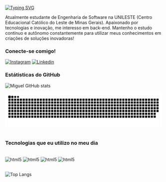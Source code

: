 [![Typing SVG](https://readme-typing-svg.demolab.com?font=Fira+Code&weight=600&size=25&pause=1000&color=0000FF&random=false&width=435&height=40&lines=Ol%C3%A1%2C+eu+sou+o+Miguel+Silva!+%F0%9F%91%BE%F0%9F%93%9A%F0%9F%92%99)](https://git.io/typing-svg)


Atualmente estudante de Engenharia de Software na UNILESTE (Centro Educacional Católico do Leste de Minas Gerais). Apaixonado por tecnologias e inovação, me interesso em back-end. Mantenho o estudo contínuo e autônomo constantemente para utilizar meus conhecimentos em criações de soluções inovadoras!

### Conecte-se comigo!
[![Instagram](https://img.shields.io/badge/Instagram-E4405F?style=for-the-badge&logo=instagram&logoColor=white)](https://www.instagram.com/miguell_ssa)
[![Linkedin](https://img.shields.io/badge/LinkedIn-0077B5?style=for-the-badge&logo=linkedin&logoColor=white)](www.linkedin.com/in/miguel-de-sá-silva-1bb59a28b)

### Estátisticas do GitHub
![Miguel GitHub stats](https://github-readme-stats.vercel.app/api?username=miguel2004silva&show_icons=true&theme=radical)

<picture>
  <source media="(prefers-color-scheme: dark)" srcset="https://raw.githubusercontent.com/miguel2004silva/miguel2004silva/output/github-contribution-grid-snake-dark.svg">
  <source media="(prefers-color-scheme: light)" srcset="https://raw.githubusercontent.com/miguel2004silva/miguel2004silva/output/github-contribution-grid-snake.svg">
  <img alt="github contribution grid snake animation" src="https://raw.githubusercontent.com/miguel2004silva/miguel2004silva/output/github-contribution-grid-snake.svg">
</picture>
<br><br>

### Tecnologias que eu utilizo no meu dia

<div style="display: inline_block"><br/>
<img align="center" alt="html5" src ="https://img.shields.io/badge/Java-ED8B00?style=for-the-badge&logo=openjdk&logoColor=white"/>
<img align="center" alt="html5" src ="https://img.shields.io/badge/PHP-777BB4?style=for-the-badge&logo=php&logoColor=white"/>
<img align="center" alt="html5" src ="https://img.shields.io/badge/Laravel-FF2D20?style=for-the-badge&logo=laravel&logoColor=white"/>
<img align="center" alt="html5" src ="https://img.shields.io/badge/MySQL-00000F?style=for-the-badge&logo=mysql&logoColor=white"/>
</div><br/>

![Top Langs](https://github-readme-stats.vercel.app/api/top-langs/?username=miguel2004silva&hide_progress=true)


